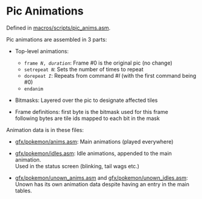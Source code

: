 # Pic Animations

Defined in [macros/scripts/pic_anims.asm](https://github.com/pret/pokecrystal/blob/master/macros/scripts/pic_anims.asm).

Pic animations are assembled in 3 parts:

- Top-level animations:
   - <code>frame <i>N</i>, <i>duration</i></code>: Frame #0 is the original pic (no change)
   - <code>setrepeat <i>N</i></code>: Sets the number of times to repeat
   - <code>dorepeat <i>I</i></code>: Repeats from command #<i>I</i> (with the first command being #0)
   - `endanim`

- Bitmasks:
  Layered over the pic to designate affected tiles

- Frame definitions:
  first byte is the bitmask used for this frame  
  following bytes are tile ids mapped to each bit in the mask

Animation data is in these files:

- [gfx/pokemon/anims.asm](https://github.com/pret/pokecrystal/blob/master/gfx/pokemon/anims.asm):
  Main animations (played everywhere)

- [gfx/pokemon/idles.asm](https://github.com/pret/pokecrystal/blob/master/gfx/pokemon/idles.asm):
  Idle animations, appended to the main animation.  
  Used in the status screen (blinking, tail wags etc.)

- [gfx/pokemon/unown_anims.asm](https://github.com/pret/pokecrystal/blob/master/gfx/pokemon/unown_anims.asm) and [gfx/pokemon/unown_idles.asm](https://github.com/pret/pokecrystal/blob/master/gfx/pokemon/unown_idles.asm):
  Unown has its own animation data despite having an entry in the main tables.
